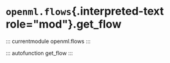 # `openml.flows`{.interpreted-text role="mod"}.get_flow

::: currentmodule
openml.flows
:::

::: autofunction
get_flow
:::

<div class="clearer"></div>
